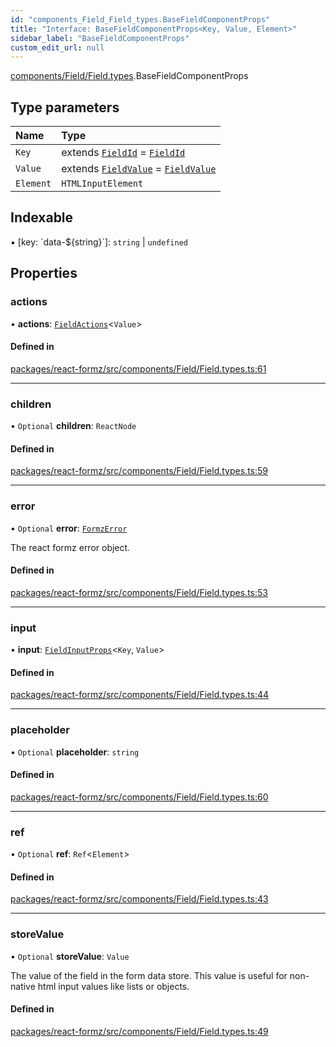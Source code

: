 ```yaml
---
id: "components_Field_Field_types.BaseFieldComponentProps"
title: "Interface: BaseFieldComponentProps<Key, Value, Element>"
sidebar_label: "BaseFieldComponentProps"
custom_edit_url: null
---
```


[components/Field/Field.types](../modules/components_Field_Field_types.md).BaseFieldComponentProps

## Type parameters

| Name | Type |
| :------ | :------ |
| `Key` | extends [`FieldId`](../modules/types_field.md#fieldid) = [`FieldId`](../modules/types_field.md#fieldid) |
| `Value` | extends [`FieldValue`](../modules/types_field.md#fieldvalue) = [`FieldValue`](../modules/types_field.md#fieldvalue) |
| `Element` | `HTMLInputElement` |

## Indexable

▪ [key: \`data-${string}\`]: `string` \| `undefined`

## Properties

### actions

• **actions**: [`FieldActions`](hooks_fields_useFieldActions.FieldActions.md)<`Value`\>

#### Defined in

[packages/react-formz/src/components/Field/Field.types.ts:61](https://github.com/ZerryStack/react-formz/blob/main/packages/react-formz/src/components/Field/Field.types.ts#L61)

___

### children

• `Optional` **children**: `ReactNode`

#### Defined in

[packages/react-formz/src/components/Field/Field.types.ts:59](https://github.com/ZerryStack/react-formz/blob/main/packages/react-formz/src/components/Field/Field.types.ts#L59)

___

### error

• `Optional` **error**: [`FormzError`](../modules/types_form.md#formzerror)

The react formz error object.

#### Defined in

[packages/react-formz/src/components/Field/Field.types.ts:53](https://github.com/ZerryStack/react-formz/blob/main/packages/react-formz/src/components/Field/Field.types.ts#L53)

___

### input

• **input**: [`FieldInputProps`](components_Field_Field_types.FieldInputProps.md)<`Key`, `Value`\>

#### Defined in

[packages/react-formz/src/components/Field/Field.types.ts:44](https://github.com/ZerryStack/react-formz/blob/main/packages/react-formz/src/components/Field/Field.types.ts#L44)

___

### placeholder

• `Optional` **placeholder**: `string`

#### Defined in

[packages/react-formz/src/components/Field/Field.types.ts:60](https://github.com/ZerryStack/react-formz/blob/main/packages/react-formz/src/components/Field/Field.types.ts#L60)

___

### ref

• `Optional` **ref**: `Ref`<`Element`\>

#### Defined in

[packages/react-formz/src/components/Field/Field.types.ts:43](https://github.com/ZerryStack/react-formz/blob/main/packages/react-formz/src/components/Field/Field.types.ts#L43)

___

### storeValue

• `Optional` **storeValue**: `Value`

The value of the field in the form data store. This value is useful
for non-native html input values like lists or objects.

#### Defined in

[packages/react-formz/src/components/Field/Field.types.ts:49](https://github.com/ZerryStack/react-formz/blob/main/packages/react-formz/src/components/Field/Field.types.ts#L49)
